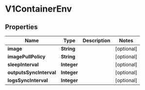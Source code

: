 
# V1ContainerEnv

## Properties
Name | Type | Description | Notes
------------ | ------------- | ------------- | -------------
**image** | **String** |  |  [optional]
**imagePullPolicy** | **String** |  |  [optional]
**sleepInterval** | **Integer** |  |  [optional]
**outputsSyncInterval** | **Integer** |  |  [optional]
**logsSyncInterval** | **Integer** |  |  [optional]



